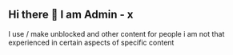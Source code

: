## Hi there 👋 I am Admin - x


I use / make unblocked and other content for people i am not that experienced in certain aspects of specific content
